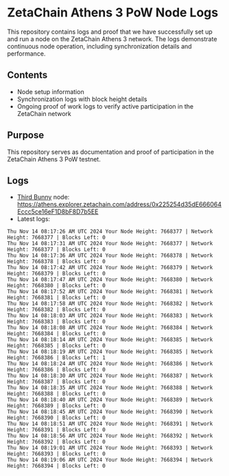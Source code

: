 # ZetaChain Athens 3 PoW Node Logs
This repository contains logs and proof that we have successfully set up and run a node on the ZetaChain Athens 3 network. The logs demonstrate continuous node operation, including synchronization details and performance.

## Contents
- Node setup information
- Synchronization logs with block height details
- Ongoing proof of work logs to verify active participation in the ZetaChain network

## Purpose
This repository serves as documentation and proof of participation in the ZetaChain Athens 3 PoW testnet.

## Logs

- [Third Bunny](https://thirdbunny.xyz/) node: https://athens.explorer.zetachain.com/address/0x225254d35dE666064Eccc5ce16eF1D8bF8D7b5EE
- Latest logs:
```
Thu Nov 14 08:17:26 AM UTC 2024 Your Node Height: 7668377 | Network Height: 7668377 | Blocks Left: 0
Thu Nov 14 08:17:31 AM UTC 2024 Your Node Height: 7668377 | Network Height: 7668377 | Blocks Left: 0
Thu Nov 14 08:17:36 AM UTC 2024 Your Node Height: 7668378 | Network Height: 7668378 | Blocks Left: 0
Thu Nov 14 08:17:42 AM UTC 2024 Your Node Height: 7668379 | Network Height: 7668379 | Blocks Left: 0
Thu Nov 14 08:17:47 AM UTC 2024 Your Node Height: 7668380 | Network Height: 7668380 | Blocks Left: 0
Thu Nov 14 08:17:52 AM UTC 2024 Your Node Height: 7668381 | Network Height: 7668381 | Blocks Left: 0
Thu Nov 14 08:17:58 AM UTC 2024 Your Node Height: 7668382 | Network Height: 7668382 | Blocks Left: 0
Thu Nov 14 08:18:03 AM UTC 2024 Your Node Height: 7668383 | Network Height: 7668383 | Blocks Left: 0
Thu Nov 14 08:18:08 AM UTC 2024 Your Node Height: 7668384 | Network Height: 7668384 | Blocks Left: 0
Thu Nov 14 08:18:14 AM UTC 2024 Your Node Height: 7668385 | Network Height: 7668385 | Blocks Left: 0
Thu Nov 14 08:18:19 AM UTC 2024 Your Node Height: 7668385 | Network Height: 7668386 | Blocks Left: 1
Thu Nov 14 08:18:24 AM UTC 2024 Your Node Height: 7668386 | Network Height: 7668386 | Blocks Left: 0
Thu Nov 14 08:18:30 AM UTC 2024 Your Node Height: 7668387 | Network Height: 7668387 | Blocks Left: 0
Thu Nov 14 08:18:35 AM UTC 2024 Your Node Height: 7668388 | Network Height: 7668388 | Blocks Left: 0
Thu Nov 14 08:18:40 AM UTC 2024 Your Node Height: 7668389 | Network Height: 7668389 | Blocks Left: 0
Thu Nov 14 08:18:45 AM UTC 2024 Your Node Height: 7668390 | Network Height: 7668390 | Blocks Left: 0
Thu Nov 14 08:18:51 AM UTC 2024 Your Node Height: 7668391 | Network Height: 7668391 | Blocks Left: 0
Thu Nov 14 08:18:56 AM UTC 2024 Your Node Height: 7668392 | Network Height: 7668392 | Blocks Left: 0
Thu Nov 14 08:19:01 AM UTC 2024 Your Node Height: 7668393 | Network Height: 7668393 | Blocks Left: 0
Thu Nov 14 08:19:06 AM UTC 2024 Your Node Height: 7668394 | Network Height: 7668394 | Blocks Left: 0
```

